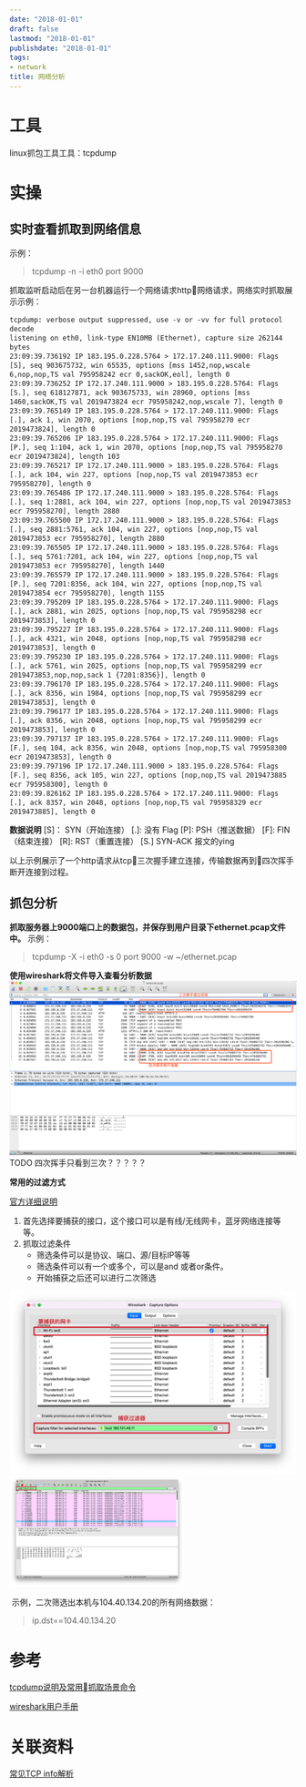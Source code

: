 ```yaml
---
date: "2018-01-01"
draft: false
lastmod: "2018-01-01"
publishdate: "2018-01-01"
tags:
- network
title: 网络分析
---
```

# 工具
linux抓包工具工具：tcpdump

# 实操
## 实时查看抓取到网络信息
示例：
> tcpdump -n -i eth0 port 9000

抓取监听启动后在另一台机器运行一个网络请求http网络请求，网络实时抓取展示示例：
```
tcpdump: verbose output suppressed, use -v or -vv for full protocol decode
listening on eth0, link-type EN10MB (Ethernet), capture size 262144 bytes
23:09:39.736192 IP 183.195.0.228.5764 > 172.17.240.111.9000: Flags [S], seq 903675732, win 65535, options [mss 1452,nop,wscale 6,nop,nop,TS val 795958242 ecr 0,sackOK,eol], length 0
23:09:39.736252 IP 172.17.240.111.9000 > 183.195.0.228.5764: Flags [S.], seq 618127871, ack 903675733, win 28960, options [mss 1460,sackOK,TS val 2019473824 ecr 795958242,nop,wscale 7], length 0
23:09:39.765149 IP 183.195.0.228.5764 > 172.17.240.111.9000: Flags [.], ack 1, win 2070, options [nop,nop,TS val 795958270 ecr 2019473824], length 0
23:09:39.765206 IP 183.195.0.228.5764 > 172.17.240.111.9000: Flags [P.], seq 1:104, ack 1, win 2070, options [nop,nop,TS val 795958270 ecr 2019473824], length 103
23:09:39.765217 IP 172.17.240.111.9000 > 183.195.0.228.5764: Flags [.], ack 104, win 227, options [nop,nop,TS val 2019473853 ecr 795958270], length 0
23:09:39.765486 IP 172.17.240.111.9000 > 183.195.0.228.5764: Flags [.], seq 1:2881, ack 104, win 227, options [nop,nop,TS val 2019473853 ecr 795958270], length 2880
23:09:39.765500 IP 172.17.240.111.9000 > 183.195.0.228.5764: Flags [.], seq 2881:5761, ack 104, win 227, options [nop,nop,TS val 2019473853 ecr 795958270], length 2880
23:09:39.765505 IP 172.17.240.111.9000 > 183.195.0.228.5764: Flags [.], seq 5761:7201, ack 104, win 227, options [nop,nop,TS val 2019473853 ecr 795958270], length 1440
23:09:39.765579 IP 172.17.240.111.9000 > 183.195.0.228.5764: Flags [P.], seq 7201:8356, ack 104, win 227, options [nop,nop,TS val 2019473854 ecr 795958270], length 1155
23:09:39.795209 IP 183.195.0.228.5764 > 172.17.240.111.9000: Flags [.], ack 2881, win 2025, options [nop,nop,TS val 795958298 ecr 2019473853], length 0
23:09:39.795227 IP 183.195.0.228.5764 > 172.17.240.111.9000: Flags [.], ack 4321, win 2048, options [nop,nop,TS val 795958298 ecr 2019473853], length 0
23:09:39.795230 IP 183.195.0.228.5764 > 172.17.240.111.9000: Flags [.], ack 5761, win 2025, options [nop,nop,TS val 795958299 ecr 2019473853,nop,nop,sack 1 {7201:8356}], length 0
23:09:39.796170 IP 183.195.0.228.5764 > 172.17.240.111.9000: Flags [.], ack 8356, win 1984, options [nop,nop,TS val 795958299 ecr 2019473853], length 0
23:09:39.796177 IP 183.195.0.228.5764 > 172.17.240.111.9000: Flags [.], ack 8356, win 2048, options [nop,nop,TS val 795958299 ecr 2019473853], length 0
23:09:39.797137 IP 183.195.0.228.5764 > 172.17.240.111.9000: Flags [F.], seq 104, ack 8356, win 2048, options [nop,nop,TS val 795958300 ecr 2019473853], length 0
23:09:39.797196 IP 172.17.240.111.9000 > 183.195.0.228.5764: Flags [F.], seq 8356, ack 105, win 227, options [nop,nop,TS val 2019473885 ecr 795958300], length 0
23:09:39.826162 IP 183.195.0.228.5764 > 172.17.240.111.9000: Flags [.], ack 8357, win 2048, options [nop,nop,TS val 795958329 ecr 2019473885], length 0
```
**数据说明**
[S]： SYN（开始连接）
[.]: 没有 Flag
[P]: PSH（推送数据）
[F]: FIN （结束连接）
[R]: RST（重置连接）
[S.] SYN-ACK 报文的ying

以上示例展示了一个http请求从tcp三次握手建立连接，传输数据再到四次挥手断开连接到过程。

## 抓包分析
**抓取服务器上9000端口上的数据包，并保存到用户目录下ethernet.pcap文件中。**
示例：
> tcpdump -X -i eth0 -s 0 port 9000 -w ~/ethernet.pcap

**使用wireshark将文件导入查看分析数据**
![wireshark分析](../../picture/wireshark分析.png)
TODO 四次挥手只看到三次？？？？？

**常用的过滤方式**

[官方详细说明](https://www.wireshark.org/docs/wsug_html_chunked/ChCapCaptureFilterSection.html)

1. 首先选择要捕获的接口，这个接口可以是有线/无线网卡，蓝牙网络连接等等。
2. 抓取过滤条件
   * 筛选条件可以是协议、端口、源/目标IP等等
   * 筛选条件可以有一个或多个，可以是and 或者or条件。
   * 开始捕获之后还可以进行二次筛选

<img src="../../picture/wireshark-capture-1.jpg" alt="wireshark分析" style="zoom:50%;" />

<img src="../../picture/wireshark-capture-2.jpg" alt="wireshark分析" style="zoom:30%;" />

​	示例，二次筛选出本机与104.40.134.20的所有网络数据：

> ip.dst==104.40.134.20  




# 参考
[tcpdump说明及常用抓取场景命令](https://amits-notes.readthedocs.io/en/latest/networking/tcpdump.html)

[wireshark用户手册](https://www.wireshark.org/docs/wsug_html_chunked/)

# 关联资料

[常见TCP info解析](https://blog.csdn.net/faithc/article/details/52832617)